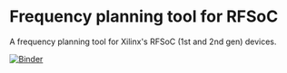 # Frequency planning tool for RFSoC
A frequency planning tool for Xilinx's RFSoC (1st and 2nd gen) devices.

[![Binder](https://mybinder.org/badge_logo.svg)](https://mybinder.org/v2/gh/Christian376/Frequency_planner_RFSoC/HEAD?urlpath=voila%2Frender%2FWORKING_UPDATES.ipynb)
